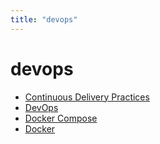 ```yaml
---
title: "devops"
---
```

# devops
* [Continuous Delivery Practices](Continuous-Delivery-Practices)
* [DevOps](DevOps)
* [Docker Compose](Docker-Compose)
* [Docker](Docker)
